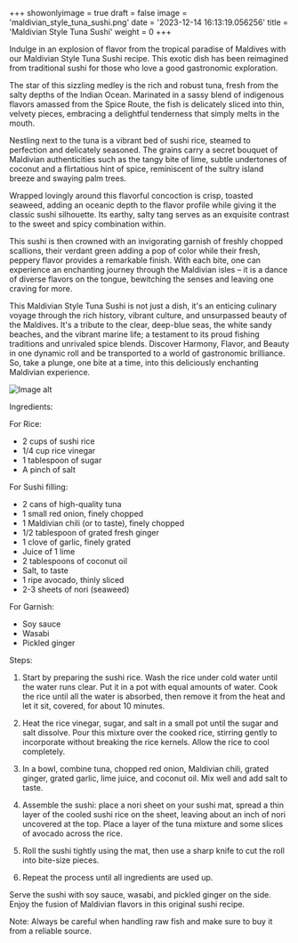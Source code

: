 +++ 
showonlyimage = true 
draft = false 
image = 'maldivian_style_tuna_sushi.png'
date = '2023-12-14 16:13:19.056256' 
title = 'Maldivian Style Tuna Sushi' 
weight = 0
+++ 
 
Indulge in an explosion of flavor from the tropical paradise of Maldives with our Maldivian Style Tuna Sushi recipe. This exotic dish has been reimagined from traditional sushi for those who love a good gastronomic exploration.

The star of this sizzling medley is the rich and robust tuna, fresh from the salty depths of the Indian Ocean. Marinated in a sassy blend of indigenous flavors amassed from the Spice Route, the fish is delicately sliced into thin, velvety pieces, embracing a delightful tenderness that simply melts in the mouth.

Nestling next to the tuna is a vibrant bed of sushi rice, steamed to perfection and delicately seasoned. The grains carry a secret bouquet of Maldivian authenticities such as the tangy bite of lime, subtle undertones of coconut and a flirtatious hint of spice, reminiscent of the sultry island breeze and swaying palm trees.

Wrapped lovingly around this flavorful concoction is crisp, toasted seaweed, adding an oceanic depth to the flavor profile while giving it the classic sushi silhouette. Its earthy, salty tang serves as an exquisite contrast to the sweet and spicy combination within.

This sushi is then crowned with an invigorating garnish of freshly chopped scallions, their verdant green adding a pop of color while their fresh, peppery flavor provides a remarkable finish. With each bite, one can experience an enchanting journey through the Maldivian isles – it is a dance of diverse flavors on the tongue, bewitching the senses and leaving one craving for more.

This Maldivian Style Tuna Sushi is not just a dish, it's an enticing culinary voyage through the rich history, vibrant culture, and unsurpassed beauty of the Maldives. It's a tribute to the clear, deep-blue seas, the white sandy beaches, and the vibrant marine life; a testament to its proud fishing traditions and unrivaled spice blends. Discover Harmony, Flavor, and Beauty in one dynamic roll and be transported to a world of gastronomic brilliance. So, take a plunge, one bite at a time, into this deliciously enchanting Maldivian experience. 

![Image alt](/maldivian_style_tuna_sushi.png '300px')

Ingredients: 

For Rice:
- 2 cups of sushi rice
- 1/4 cup rice vinegar
- 1 tablespoon of sugar
- A pinch of salt

For Sushi filling:
- 2 cans of high-quality tuna
- 1 small red onion, finely chopped
- 1 Maldivian chili (or to taste), finely chopped
- 1/2 tablespoon of grated fresh ginger
- 1 clove of garlic, finely grated
- Juice of 1 lime
- 2 tablespoons of coconut oil
- Salt, to taste
- 1 ripe avocado, thinly sliced
- 2-3 sheets of nori (seaweed)

For Garnish:
- Soy sauce
- Wasabi
- Pickled ginger

Steps:

1. Start by preparing the sushi rice. Wash the rice under cold water until the water runs clear. Put it in a pot with equal amounts of water. Cook the rice until all the water is absorbed, then remove it from the heat and let it sit, covered, for about 10 minutes.

2. Heat the rice vinegar, sugar, and salt in a small pot until the sugar and salt dissolve. Pour this mixture over the cooked rice, stirring gently to incorporate without breaking the rice kernels. Allow the rice to cool completely.

3. In a bowl, combine tuna, chopped red onion, Maldivian chili, grated ginger, grated garlic, lime juice, and coconut oil. Mix well and add salt to taste.

4. Assemble the sushi: place a nori sheet on your sushi mat, spread a thin layer of the cooled sushi rice on the sheet, leaving about an inch of nori uncovered at the top. Place a layer of the tuna mixture and some slices of avocado across the rice.

5. Roll the sushi tightly using the mat, then use a sharp knife to cut the roll into bite-size pieces.

6. Repeat the process until all ingredients are used up.

Serve the sushi with soy sauce, wasabi, and pickled ginger on the side. Enjoy the fusion of Maldivian flavors in this original sushi recipe. 

Note: Always be careful when handling raw fish and make sure to buy it from a reliable source.